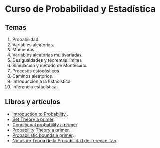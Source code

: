 # Curso de Probabilidad y Estadística

## Temas

1. Probabilidad.
2. Variables aleatorias.
3. Momentos.
4. Variables aleatorias multivariadas.
5. Desigualdades y teoremas límites.
6. Simulación y método de Montecarlo.
7. Procesos estocásticos
8. Caminos aleatorios.
9. Introducción a la Estadística.
10. Inferencia estadística.

## Libros y artículos

- [Introduction to Probability ](http://www.dartmouth.edu/~chance/teaching_aids/books_articles/probability_book/pdf.html).
- [Set Theory a primer](https://jeremykun.com/2011/07/09/set-theory-a-primer/).
- [Conditional probability a primer](https://jeremykun.com/2013/03/28/conditional-partitioned-probability-a-primer/).
- [Probability Theory a primer](https://jeremykun.com/2013/01/04/probability-theory-a-primer/).
- [Probabilistic bounds a primer](https://jeremykun.com/2013/04/15/probabilistic-bounds-a-primer/).
- [Notas de Teoria de la Probabilidad de Terence Tao](https://terrytao.wordpress.com/2015/09/29/275a-notes-0-foundations-of-probability-theory/).
